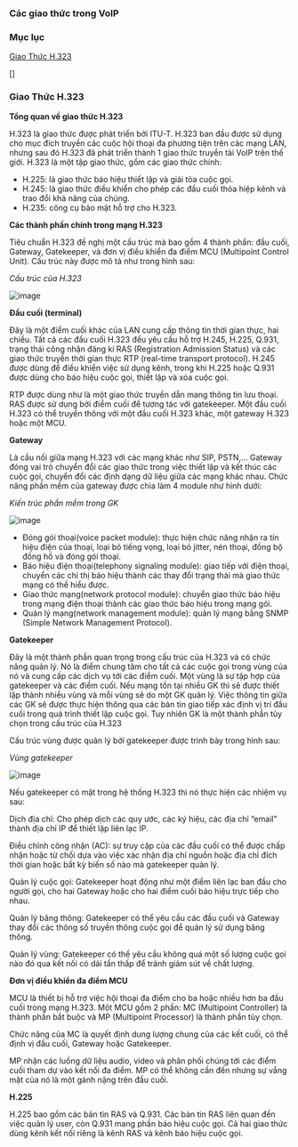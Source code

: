 ### Các giao thức trong VoIP

### Mục lục

[Giao Thức H.323](#1)

[]

### <a name="1"> Giao Thức H.323 </a>

**Tổng quan về giao thức H.323**

H.323 là giao thức được phát triển bởi ITU-T. H.323 ban đầu được sử dụng cho mục đích truyền các cuộc hội thoại đa phương tiện trên các mạng LAN, nhưng sau đó H.323 đã phát triển thành 1 giao thức truyền tải VoIP trên thế giới. H.323 là một tập giao thức, gồm các giao thức chính:
 + H.225: là giao thức báo hiệu thiết lập và giải tỏa cuộc gọi.
 + H.245: là giao thức điều khiển cho phép các đầu cuối thỏa hiệp kênh
và trao đổi khả năng của chúng.
 + H.235: công cụ bảo mật hỗ trợ cho H.323.

**Các thành phần chính trong mạng H.323**

Tiêu chuẩn H.323 đề nghị một cấu trúc mà bao gồm 4 thành phần: đầu cuối, Gateway, Gatekeeper, và đơn vị điều khiển đa điểm MCU (Multipoint Control Unit). Cấu trúc này được mô tả như trong hình sau:

_Cấu trúc của H.323_

![image](https://user-images.githubusercontent.com/69178270/137652963-c5e41a1d-24a7-4f3a-8e1d-6b8160b31592.png)

**Đầu cuối (terminal)**

Đây là một điểm cuối khác của LAN cung cấp thông tin thời gian thực,
hai chiều. Tất cả các đầu cuối H.323 đều yêu cầu hỗ trợ H.245, H.225, Q.931,
trạng thái công nhận đăng kí RAS (Registration Admission Status) và các
giao thức truyền thời gian thực RTP (real-time transport protocol). H.245
được dùng để điều khiển việc sử dụng kênh, trong khi H.225 hoặc Q.931
được dùng cho báo hiệu cuộc gọi, thiết lập và xóa cuộc gọi.

RTP được dùng như là một giao thức truyền dẫn mang thông tin lưu
thoại. RAS được sử dụng bởi điểm cuối để tương tác với gatekeeper. Một đầu
cuối H.323 có thể truyền thông với một đầu cuối H.323 khác, một gateway
H.323 hoặc một MCU.

**Gateway**

Là cầu nối giữa mạng H.323 với các mạng khác như SIP, PSTN,…
Gateway đóng vai trò chuyển đổi các giao thức trong việc thiết lập và kết thúc
các cuộc gọi, chuyển đổi các định dạng dữ liệu giữa các mạng khác nhau.
Chức năng phần mềm của gateway được chia làm 4 module như hình dưới:

_Kiến trúc phần mềm trong GK_

![image](https://user-images.githubusercontent.com/69178270/137653093-cc22e4fa-4d12-4d61-9f7c-68e821e677c4.png)

- Đóng gói thoại(voice packet module): thực hiện chức năng nhận ra tín
hiệu điện của thoại, loại bỏ tiếng vọng, loại bỏ jitter, nén thoại, đồng bộ đồng
hồ và đóng gói thoại.
- Báo hiệu điện thoại(telephony signaling module): giao tiếp với điện
thoại, chuyển các chỉ thị báo hiệu thành các thay đổi trạng thái mà giao thức
mạng có thể hiểu được.
- Giao thức mạng(network protocol module): chuyển giao thức báo
hiệu trong mạng điện thoại thành các giao thức báo hiệu trong mạng gói.
- Quản lý mạng(network management module): quản lý mạng bằng
SNMP (Simple Network Management Protocol).

**Gatekeeper**

Đây là một thành phần quan trọng trong cấu trúc của H.323 và có chức
năng quản lý. Nó là điểm chung tâm cho tất cả các cuộc gọi trong vùng của nó
và cung cấp các dịch vụ tới các điểm cuối. Một vùng là sự tập hợp của
gatekeeper và các điểm cuối. Nếu mạng tồn tại nhiều GK thì sẽ được thiết lập
thành nhiều vùng và mỗi vùng sẽ do một GK quản lý. Việc thông tin giữa các
GK sẽ được thực hiện thông qua các bản tin giao tiếp xác định vị trí đầu cuối
trong quá trình thiết lập cuộc gọi. Tuy nhiên GK là một thành phần tùy chọn
trong cấu trúc của H.323

Cấu trúc vùng được quản lý bởi gatekeeper được trình bày trong hình
sau:

_Vùng gatekeeper_

![image](https://user-images.githubusercontent.com/69178270/137653175-e11c7119-92ed-4d26-8053-0b2b0bfb321c.png)

Nếu gatekeeper có mặt trong hệ thống H.323 thì nó thực hiện các
nhiệm vụ sau:

Dịch địa chỉ: Cho phép dịch các quy ước, các ký hiệu, các địa chỉ
“email” thành địa chỉ IP để thiết lập liên lạc IP.

Điều chỉnh công nhận (AC): sự truy cập của các đầu cuối có thể được
chấp nhận hoặc từ chối dựa vào việc xác nhận địa chỉ nguồn hoặc địa chỉ đích
thời gian hoặc bất kỳ biến số nào mà gatekeeper quản lý.

Quản lý cuộc gọi: Gatekeeper hoạt động như một điểm liên lạc ban đầu
cho người gọi, cho hai Gateway hoặc cho hai điểm cuối báo hiệu trực tiếp cho
nhau.

Quản lý băng thông: Gatekeeper có thể yêu cầu các đầu cuối và
Gateway thay đổi các thông số truyền thông cuộc gọi để quản lý sử dụng băng
thông.

Quản lý vùng: Gatekeeper có thể yêu cầu không quá một số lượng cuộc
gọi nào đó qua kết nối có dải tần thấp để tránh giảm sút về chất lượng.

**Đơn vị điều khiển đa điểm MCU**

MCU là thiết bị hỗ trợ việc hội thoại đa điểm cho ba hoặc nhiều hơn ba
đầu cuối trong mạng H.323. Một MCU gồm 2 phần: MC (Multipoint
Controller) là thành phần bắt buộc và MP (Multipoint Processor) là thành
phần tùy chọn.

Chức năng của MC là quyết định dung lượng chung của các kết cuối,
có thể định vị đầu cuối, Gateway hoặc Gatekeeper.

MP nhận các luồng dữ liệu audio, video và phân phối chúng tới các
điểm cuối tham dự vào kết nối đa điểm. MP có thể không cần đến nhưng sự
vắng mặt của nó là một gánh nặng trên đầu cuối.

**H.225**

H.225 bao gồm các bản tin RAS và Q.931. Các bản tin RAS liên quan
đến việc quản lý user, còn Q.931 mang phần báo hiệu cuộc gọi. Cả hai giao
thức dùng kênh kết nối riêng là kênh RAS và kênh báo hiệu cuộc gọi.
